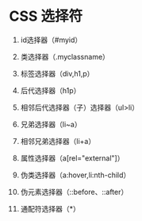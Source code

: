 # CSS 选择符

1. id选择器（#myid）

2. 类选择器（.myclassname）

3. 标签选择器（div,h1,p）

4. 后代选择器（h1p）

5. 相邻后代选择器（子）选择器（ul>li）

6. 兄弟选择器（li~a）

7. 相邻兄弟选择器（li+a）

8. 属性选择器（a[rel="external"]）

9. 伪类选择器（a:hover,li:nth-child）

10. 伪元素选择器（::before、::after）

11. 通配符选择器（*）